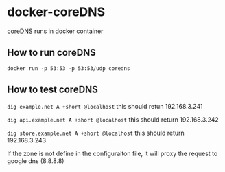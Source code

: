 # docker-coreDNS
[coreDNS](https://coredns.io/) runs in docker container

## How to run coreDNS 
`docker run -p 53:53 -p 53:53/udp coredns`

## How to test coreDNS 
`dig example.net A +short @localhost`
this should retun 192.168.3.241

`dig api.example.net A +short @localhost` 
this should return 192.168.3.242

`dig store.example.net A +short @localhost`
this should return 192.168.3.243

If the zone is not define in the configuraiton file, it will proxy the request to google dns (8.8.8.8)